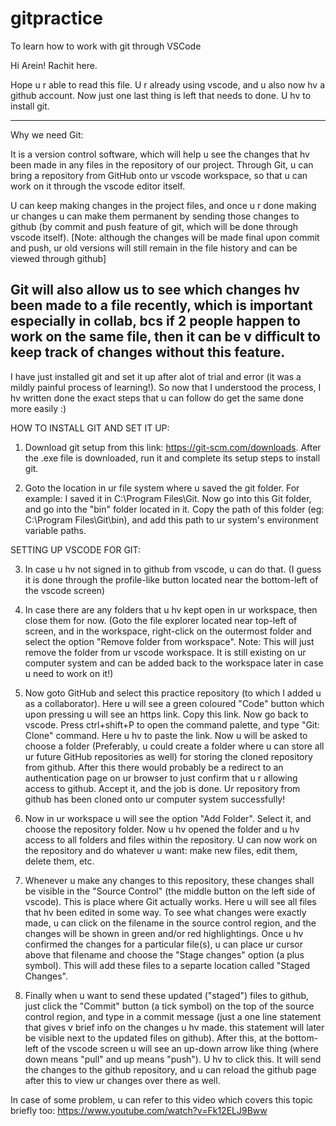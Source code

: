 # gitpractice
To learn how to work with git through VSCode

Hi Arein! Rachit here.

Hope u r able to read this file.
U r already using vscode, and u also now hv a github account.
Now just one last thing is left that needs to done. U hv to install git.

---------------------------------------------
Why we need Git:

It is a version control software, which will help u see the changes that hv been made in any files in the repository of our project. Through Git, u can bring a repository from GitHub onto ur vscode workspace, so that u can work on it through the vscode editor itself.

U can keep making changes in the project files, and once u r done making ur changes u can make them permanent by sending those changes to github (by commit and push feature of git, which will be done  through vscode itself). [Note: although the changes will be made final upon commit and push, ur old versions will still remain in the file history and can be viewed through github]

Git will also allow us to see which changes hv been made to a file recently, which is important especially in collab, bcs if 2 people happen to work on the same file, then it can be v difficult to keep track of changes without this feature.
---------------------------------------------

I have just installed git and set it up after alot of trial and error (it was a mildly painful process of learning!). So now that I understood the process, I hv written done the exact steps that u can follow do get the same done more easily :)

HOW TO INSTALL GIT AND SET IT UP:

1. Download git setup from this link: https://git-scm.com/downloads. After the .exe file is downloaded, run it and complete its setup steps to install git.

2. Goto the location in ur file system where u saved the git folder. For example: I saved it in C:\Program Files\Git. Now go into this Git folder, and go into the "bin" folder located in it. Copy the path of this folder (eg: C:\Program Files\Git\bin), and add this path to ur system's environment variable paths.

SETTING UP VSCODE FOR GIT:

3. In case u hv not signed in to github from vscode, u can do that. (I guess it is done through the profile-like button located near the bottom-left of the vscode screen)

4. In case there are any folders that u hv kept open in ur workspace, then close them for now. (Goto the file explorer located near top-left of screen, and in the workspace, right-click on the outermost folder and select the option "Remove folder from workspace". Note: This will just remove the folder from ur vscode workspace. It is still existing on ur computer system and can be added back to the workspace later in case u need to work on it!)

5. Now goto GitHub and select this practice repository (to which I added u as a collaborator). Here u will see a green coloured "Code" button which upon pressing u will see an https link. Copy this link. Now go back to vscode. Press ctrl+shift+P to open the command palette, and type "Git: Clone" command. Here u hv to paste the link. Now u will be asked to choose a folder (Preferably, u could create a folder where u can store all ur future GitHub repositories as well) for storing the cloned repository from github. After this there would probably be a redirect to an authentication page on ur browser to just confirm that u r allowing access to github. Accept it, and the job is done. Ur repository from github has been cloned onto ur computer system successfully!

6. Now in ur workspace u will see the option "Add Folder". Select it, and choose the repository folder. Now u hv opened the folder and u hv access to all folders and files within the repository. U can now work on the repository and do whatever u want: make new files, edit them, delete them, etc.

7. Whenever u make any changes to this repository, these changes shall be visible in the "Source Control" (the middle button on the left side of vscode). This is place where Git actually works. Here u will see all files that hv been edited in some way. To see what changes were exactly made, u can click on the filename in the source control region, and the changes will be shown in green and/or red highlightings. Once u hv confirmed the changes for a particular file(s), u can place ur cursor above that filename and choose the "Stage changes" option (a plus symbol). This will add these files to a separte location called "Staged Changes".

8. Finally when u want to send these updated ("staged") files to github, just click the "Commit" button (a tick symbol) on the top of the source control region, and type in a commit message (just a one line statement that gives v brief info on the changes u hv made. this statement will later be visible next to the updated files on github). After this, at the bottom-left of the vscode screen u will see an up-down arrow like thing (where down means "pull" and up means "push"). U hv to click this. It will send the changes to the github repository, and u can reload the github page after this to view ur changes over there as well.


In case of some problem, u can refer to this video which covers this topic briefly too: https://www.youtube.com/watch?v=Fk12ELJ9Bww